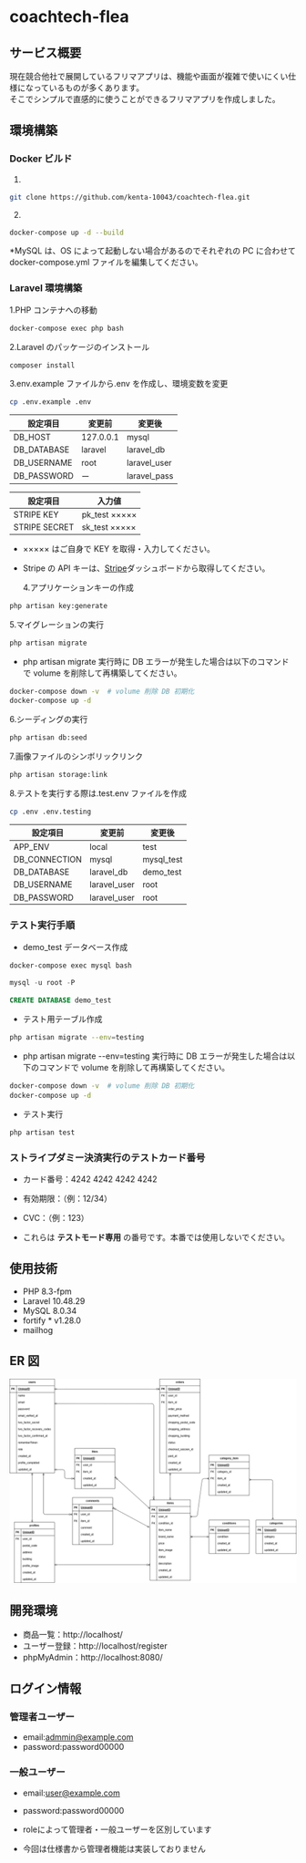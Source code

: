 # coachtech-flea

## サービス概要

現在競合他社で展開しているフリマアプリは、機能や画面が複雑で使いにくい仕様になっているものが多くあります。  
そこでシンプルで直感的に使うことができるフリマアプリを作成しました。

## 環境構築

### Docker ビルド

1.

```bash
git clone https://github.com/kenta-10043/coachtech-flea.git
```

2.

```bash
docker-compose up -d --build
```

\*MySQL は、OS によって起動しない場合があるのでそれぞれの PC に合わせて docker-compose.yml ファイルを編集してください。

### Laravel 環境構築

1.PHP コンテナへの移動

```bash
docker-compose exec php bash
```

2.Laravel のパッケージのインストール

```bash
composer install
```

3.env.example ファイルから.env を作成し、環境変数を変更

```bash
cp .env.example .env
```

| 設定項目    | 変更前    | 変更後       |
| ----------- | --------- | ------------ |
| DB_HOST     | 127.0.0.1 | mysql        |
| DB_DATABASE | laravel   | laravel_db   |
| DB_USERNAME | root      | laravel_user |
| DB_PASSWORD | ー        | laravel_pass |

| 設定項目      | 入力値        |
| ------------- | ------------- |
| STRIPE KEY    | pk_test ××××× |
| STRIPE SECRET | sk_test ××××× |

- ××××× はご自身で KEY を取得・入力してください。
- Stripe の API キーは、[Stripe](https://stripe.com/jp)ダッシュボードから取得してください。

  4.アプリケーションキーの作成

```bash
php artisan key:generate
```

5.マイグレーションの実行

```bash
php artisan migrate
```

- php artisan migrate 実行時に DB エラーが発生した場合は以下のコマンドで volume を削除して再構築してください。

```bash
docker-compose down -v  # volume 削除 DB 初期化
docker-compose up -d
```

6.シーディングの実行

```bash
php artisan db:seed
```

7.画像ファイルのシンボリックリンク

```bash
php artisan storage:link
```

8.テストを実行する際は.test.env ファイルを作成

```bash
cp .env .env.testing
```

| 設定項目      | 変更前       | 変更後     |
| ------------- | ------------ | ---------- |
| APP_ENV       | local        | test       |
| DB_CONNECTION | mysql        | mysql_test |
| DB_DATABASE   | laravel_db   | demo_test  |
| DB_USERNAME   | laravel_user | root       |
| DB_PASSWORD   | laravel_user | root       |

### テスト実行手順

- demo_test データベース作成  

```bash
docker-compose exec mysql bash
```

```sql
mysql -u root -P
```

```sql
CREATE DATABASE demo_test
```

- テスト用テーブル作成

```bash
php artisan migrate --env=testing
```  

- php artisan migrate --env=testing 実行時に DB エラーが発生した場合は以下のコマンドで volume を削除して再構築してください。

```bash
docker-compose down -v  # volume 削除 DB 初期化
docker-compose up -d
```  

- テスト実行

```bash
php artisan test
```

### ストライプダミー決済実行のテストカード番号

- カード番号：4242 4242 4242 4242
- 有効期限：（例：12/34）
- CVC：（例：123）

- これらは **テストモード専用** の番号です。本番では使用しないでください。

## 使用技術

- PHP 8.3-fpm
- Laravel 10.48.29
- MySQL 8.0.34
- fortify \* v1.28.0
- mailhog

## ER 図  

![ER](./flea.drawio.png)  

## 開発環境

- 商品一覧：http://localhost/
- ユーザー登録：http://localhost/register
- phpMyAdmin：http://localhost:8080/  

## ログイン情報  

### 管理者ユーザー  
- email:admmin@example.com  
- password:password00000  

### 一般ユーザー  
- email:user@example.com  
- password:password00000  

- roleによって管理者・一般ユーザーを区別しています  
- 今回は仕様書から管理者機能は実装しておりません  

